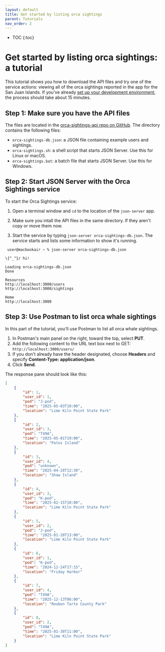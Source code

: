 ```yaml
---
layout: default
title: Get started by listing orca sightings
parent: Tutorials
nav_order: 2
---
```


- TOC
{:toc}

# Get started by listing orca sightings: a tutorial

This tutorial shows you how to download the API files and try one of the service actions: viewing all of the orca sightings reported in the app for the San Juan Islands. If you've already [set up your development environment](set-up-dev-env.md), the process should take about 15 minutes.

## Step 1: Make sure you have the API files

The files are located in the [orca-sightings-api repo on GitHub](https://github.com/juliebro/orca-sightings-api/tree/main/api). The directory contains the following files:

- `orca-sightings-db.json`: a JSON file containing example users and sightings.
- `orca-sightings.sh`: a shell script that starts JSON Server. Use this for Linux or macOS.
- `orca-sightings.bat`: a batch file that starts JSON Server. Use this for Windows.

## Step 2: Start JSON Server with the Orca Sightings service

To start the Orca Sightings service:

1. Open a terminal window and `cd` to the location of the `json-server` app.

2. Make sure you intall the API files in the same directory. If they aren't copy or move them now.

3. Start the service by typing `json-server orca-sightings-db.json`. The service starts and lists some information to show it's running.

```shell
 user@macbookair ~ % json-server orca-sightings-db.json
   
\{^_^}/ hi!
   
Loading orca-sightings-db.json
Done
   
Resources
http://localhost:3000/users
http://localhost:3000/sightings
   
Home
http://localhost:3000
```

## Step 3: Use Postman to list orca whale sightings

In this part of the tutorial, you'll use Postman to list all orca whale sightings.

1. In Postman's main panel on the right, toward the top, select **PUT**.
2. Add the following content to the URL text box next to GET:
`http://localhost:3000/users/`
3. If you don't already have the header designated, choose **Headers** and specify **Content-Type: application/json**.
4. Click **Send**.

The response pane should look like this:

```json
[
    {
        "id": 1,
        "user_id": 1,
        "pod": "J-pod",
        "time": "2025-05-03T10:00",
        "location": "Lime Kiln Point State Park"
    },
    {
        "id": 2,
        "user_id": 3,
        "pod": "T49A",
        "time": "2025-05-01T19:00",
        "location": "Patos Island"
    },
    {
        "id": 3,
        "user_id": 4,
        "pod": "unknown",
        "time": "2025-04-28T12:30",
        "location": "Shaw Island"
    },
    {
        "id": 4,
        "user_id": 3,
        "pod": "K-pod",
        "time": "2025-02-15T10:00",
        "location": "Lime Kiln Point State Park"
    },
    {
        "id": 5,
        "user_id": 2,
        "pod": "J-pod",
        "time": "2025-01-20T13:00",
        "location": "Lime Kiln Point State Park"
    },
    {
        "id": 6,
        "user_id": 1,
        "pod": "K-pod",
        "time": "2024-12-24T17:15",
        "location": "Friday Harbor"
    },
    {
        "id": 7,
        "user_id": 4,
        "pod": "T49A",
        "time": "2025-12-13T06:00",
        "location": "Reuben Tarte County Park"
    },
    {
        "id": 8,
        "user_id": 2,
        "pod": "T49A",
        "time": "2025-01-30T11:00",
        "location": "Lime Kiln Point State Park"
    }
]
```